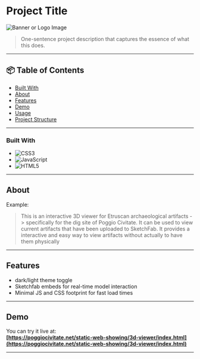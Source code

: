 # Project Title

![Banner or Logo Image](/imgs/readmecover.jpg) <!-- optional -->

> One-sentence project description that captures the essence of what this does.

---

## 📦 Table of Contents

- [Built With](#build-with)
- [About](#about)
- [Features](#features)
- [Demo](#demo)
- [Usage](#usage)
- [Project Structure](#project-structure)

---

### Built With

* ![CSS3](https://img.shields.io/badge/CSS3-1572B6?style=for-the-badge&logo=css3&logoColor=white)
* ![JavaScript](https://img.shields.io/badge/JavaScript-F7DF1E?style=for-the-badge&logo=javascript&logoColor=black)
* ![HTML5](https://img.shields.io/badge/HTML5-E34F26?style=for-the-badge&logo=html5&logoColor=white)

---

## About

Example:
> This is an interactive 3D viewer for Etruscan archaeological artifacts -> specifically for the dig site of Poggio Civitate. It can be used to view current artifacts that have been uploaded to SketchFab. It provides a interactive and easy way to view artifacts without actually to have them physically

---

## Features

- dark/light theme toggle
- Sketchfab embeds for real-time model interaction
- Minimal JS and CSS footprint for fast load times

---

## Demo

You can try it live at:  
**[https://poggiocivitate.net/static-web-showing/3d-viewer/index.html](https://poggiocivitate.net/static-web-showing/3d-viewer/index.html)**

---